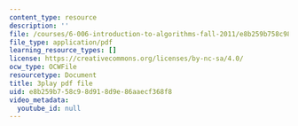 ```yaml
---
content_type: resource
description: ''
file: /courses/6-006-introduction-to-algorithms-fall-2011/e8b259b758c98d918d9e86aaecf368f8_s-CYnVz-uh4.pdf
file_type: application/pdf
learning_resource_types: []
license: https://creativecommons.org/licenses/by-nc-sa/4.0/
ocw_type: OCWFile
resourcetype: Document
title: 3play pdf file
uid: e8b259b7-58c9-8d91-8d9e-86aaecf368f8
video_metadata:
  youtube_id: null
---
```


